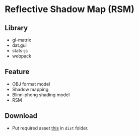 # Reflective Shadow Map (RSM)

## Library

* gl-matrix
* dat.gui
* stats-js
* webpack

## Feature

* OBJ format model
* Shadow mapping
* Blinn-phong shading model
* RSM

## Download

* Put required asset [this](https://drive.google.com/file/d/1hSmUtQIIf_ZSIEKTMU4_N9RaoOB4Q54p/view?usp=sharing) in `dist` folder.